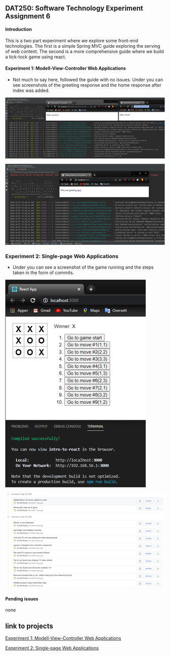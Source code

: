 ## DAT250: Software Technology Experiment Assignment 6

#### Introduction

This is a two part experiment where we explore some front-end technologies. The first is a simple Spring MVC guide exploring the serving of web content. The second is a more comprehensive guide where we build a tick-tock game using react.



#### Experiment 1: Modell-View-Controller Web Applications

- Not much to say here, followed the  guide with no issues. Under you can see screenshots of the greeting response and the home response after index was added.

![greeting](https://github.com/Jan-Erik-Erstad/DAT250-Software-Technology-Experiments/blob/master/Screenshots/expass6_1.PNG?raw=true)

![index](https://github.com/Jan-Erik-Erstad/DAT250-Software-Technology-Experiments/blob/master/Screenshots/expass6_2.PNG?raw=true)



### Experiment 2: Single-page Web Applications

- Under you can see a screenshot of the game running and the steps taken in the form of commits.

![expass6_3](https://github.com/Jan-Erik-Erstad/DAT250-Software-Technology-Experiments/blob/master/Screenshots/expass6_3.PNG?raw=true)

![expass6_4](https://github.com/Jan-Erik-Erstad/DAT250-Software-Technology-Experiments/blob/master/Screenshots/expass6_4.PNG?raw=true)



#### Pending issues

none

## link to projects

[Experiment 1: Modell-View-Controller Web Applications](https://github.com/Jan-Erik-Erstad/Spring_MVC_Serving_Web_Content_Guide)

[Experiment 2: Single-page Web Applications](https://github.com/Jan-Erik-Erstad/intro-to-react)
